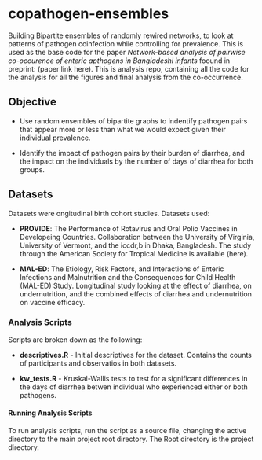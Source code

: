 # copathogen-ensembles
Building Bipartite ensembles of randomly rewired networks, to look at patterns of pathogen coinfection while controlling for prevalence. This is used as the base code for the paper *Network-based analysis of pairwise co-occurence of enteric apthogens in Bangladeshi infants* foound in preprint: (paper link here). This is analysis repo, containing all the code for the analysis for all the figures and final analysis from the co-occurrence. 

## Objective

* Use random ensembles of bipartite graphs to indentify pathogen pairs that appear more or less than what we would expect given their individual prevalence. 

* Identify the impact of pathogen pairs by their burden of diarrhea, and the impact on the individuals by the number of days of diarrhea for both groups. 

## Datasets
Datasets were ongitudinal birth cohort studies. Datasets used: 

* **PROVIDE**: The Performance of Rotavirus and Oral Polio Vaccines in Developeing Countries. Collaboration between the University of Virginia, University of Vermont, and the iccdr,b in Dhaka, Bangladesh. The study through the American Society for Tropical Medicine is available (here). 

* **MAL-ED**: The Etiology, Risk Factors, and Interactions of Enteric Infections and Malnutrition and the Consequences for Child Health (MAL-ED) Study. Longitudinal study looking at the effect of diarrhea, on undernutrition, and the combined effects of diarrhea and undernutrition on vaccine efficacy. 


### Analysis Scripts

Scripts are broken down as the following: 

* **descriptives.R** - Initial descriptives for the dataset. Contains the counts of participants and observatios in both datasets. 

* **kw_tests.R** - Kruskal-Wallis tests to test for a significant differences in the days of diarrhea betwen individual who experienced either or both pathogens. 

#### Running Analysis Scripts 

To run analysis scripts, run the script as a source file, changing the active directory to the main project root directory. The Root directory is the project directory. 